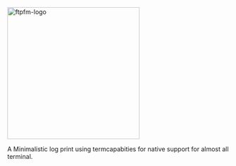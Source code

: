 <img src="assets/logos/ftpfm-logo-2.png" width="300"  alt="ftpfm-logo" align="center"/>   


A Minimalistic  log print using termcapabities for native support for almost all terminal. 

